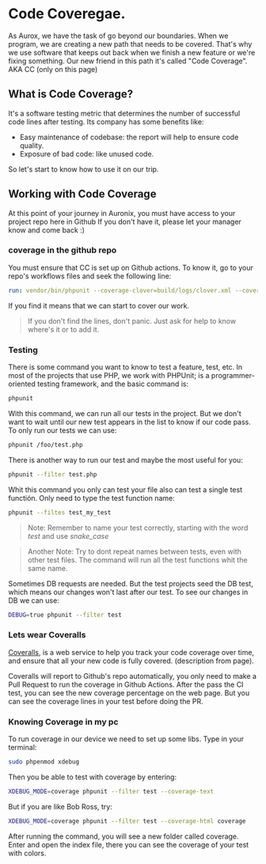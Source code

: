 # Code Coveregae. 

As Aurox, we have the task of go beyond our boundaries. When we program, we are creating a new path that needs to be covered.  That's why we use software that keeps out back when we finish a new feature or we're fixing something.  Our new friend in this path it's called "Code Coverage". AKA CC (only on this page) 

## What is Code Coverage?

It's a software testing metric that determines the number of successful code lines after testing. Its company has some benefits like: 

- Easy maintenance of codebase: the report will help to ensure code quality. 
- Exposure of bad code: like unused code. 

So let's start to know how to use it on our trip. 

## Working with Code Coverage

At this point of your journey in Auronix, you must have access to your project repo here in Github If you don't have it, please let your manager know and come back :)

### coverage in the github repo

You must ensure that CC is set up on Github actions. To know it, go to your repo's workflows files and seek the following line: 

```yaml
run: vendor/bin/phpunit --coverage-clover=build/logs/clover.xml --coverage-text
```

If you find it means that we can start to cover our work.
>If you don't find the lines, don't panic. Just ask for help to know where's it or to add it.

### Testing 

There is some command you want to know to test a feature, test, etc. In most of the projects that use PHP, we work with PHPUnit; is a programmer-oriented testing framework, and the basic command is: 

```bash
phpunit
```

With this command, we can run all our tests in the project. But we don't want to wait until our new test appears in the list to know if our code pass.  To only run our tests we can use: 

```bash
phpunit /foo/test.php
```

There is another way to run our test and maybe the most useful for you: 

```bash
phpunit --filter test.php
```

Whit this command you only can test your file also can test a single test functión. Only need to type the test function name:
```bash
phpunit --filtes test_my_test
```
>Note: Remember to name your test correctly, starting with the word *test* and use *snake_case*  

>Another Note: Try to dont repeat names between tests, even with other test files. The command will run all the test functions whit the same name.

Sometimes DB requests are needed. But the test projects seed the DB test, which means our changes won't last after our test. To see our changes in DB we can use: 
```bash
DEBUG=true phpunit --filter test
```

### Lets wear Coveralls

[Coveralls](https://coveralls.io/), is a web service to help you track your code coverage over time, and ensure that all your new code is fully covered. (description from page).

Coveralls will report to Github's repo automatically, you only need to make a Pull Request to run the coverage in Github Actions. After the pass the CI test, you can see the new coverage percentage on the web page.
But you can see the coverage lines in your test before doing the PR.

### Knowing Coverage in my pc

To run coverage in our device we need to set up some libs. Type in your terminal: 

```bash
sudo phpenmod xdebug
```

Then you be able to test with coverage by entering: 
```bash
XDEBUG_MODE=coverage phpunit --filter test --coverage-text
```
But if you are like Bob Ross, try: 
```bash
XDEBUG_MODE=coverage phpunit --filter test --coverage-html coverage
```
After running the command, you will see a new folder called coverage. Enter and open the index file, there you can see the coverage of your test with colors.
